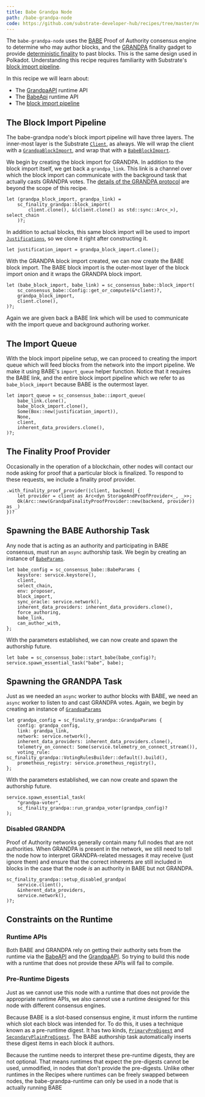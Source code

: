 ```yaml
---
title: Babe Grandpa Node
path: /babe-grandpa-node
code: https://github.com/substrate-developer-hub/recipes/tree/master/nodes/babe-grandpa-node
---
```


The `babe-grandpa-node` uses the [BABE](https://crates.parity.io/sc_consensus_babe/index.html) Proof
of Authority consensus engine to determine who may author blocks, and the
[GRANDPA](https://substrate.dev/rustdocs/v2.0.0-rc2/sc_finality_grandpa/index.html) finality gadget to provide
[deterministic finality](https://substrate.dev/docs/en/knowledgebase/advanced/consensus#finality) to past blocks.
This is the same design used in Polkadot. Understanding this recipe requires familiarity with
Substrate's [block import pipeline](https://substrate.dev/docs/en/knowledgebase/advanced/block-import).

In this recipe we will learn about:

-   The [GrandpaAPI](https://substrate.dev/rustdocs/v2.0.0-rc2/sp_finality_grandpa/trait.GrandpaApi.html) runtime API
-   The [BabeApi](https://substrate.dev/rustdocs/v2.0.0-rc2/sc_consensus_babe/trait.BabeApi.html) runtime API
-   The [block import pipeline](https://substrate.dev/docs/en/knowledgebase/advanced/block-import)

## The Block Import Pipeline

The babe-grandpa node's block import pipeline will have three layers. The inner-most layer is the
Substrate [`Client`](https://crates.parity.io/sc_service/client/struct.Client.html), as always. We
will wrap the client with a
[`GrandpaBlockImport`](https://crates.parity.io/sc_finality_grandpa/struct.GrandpaBlockImport.html),
and wrap that with a
[`BabeBlockImport`](https://crates.parity.io/sc_consensus_babe/struct.BabeBlockImport.html).

We begin by creating the block import for GRANDPA. In addition to the block import itself, we get
back a `grandpa_link`. This link is a channel over which the block import can communicate with the
background task that actually casts GRANDPA votes. The
[details of the GRANDPA protocol](https://research.web3.foundation/en/latest/polkadot/GRANDPA.html)
are beyond the scope of this recipe.

```rust, ignore
let (grandpa_block_import, grandpa_link) =
	sc_finality_grandpa::block_import(
		client.clone(), &(client.clone() as std::sync::Arc<_>), select_chain
	)?;
```

In addition to actual blocks, this same block import will be used to import
[`Justifications`](https://crates.parity.io/sp_runtime/type.Justification.html), so we clone it
right after constructing it.

```rust, ignore
let justification_import = grandpa_block_import.clone();
```

With the GRANDPA block import created, we can now create the BABE block import. The BABE block
import is the outer-most layer of the block import onion and it wraps the GRANDPA block import.

```rust, ignore
let (babe_block_import, babe_link) = sc_consensus_babe::block_import(
	sc_consensus_babe::Config::get_or_compute(&*client)?,
	grandpa_block_import,
	client.clone(),
)?;
```

Again we are given back a BABE link which will be used to communicate with the import queue and
background authoring worker.

## The Import Queue

With the block import pipeline setup, we can proceed to creating the import queue which will feed
blocks from the network into the import pipeline. We make it using BABE's `import_queue` helper
function. Notice that it requires the BABE link, and the entire block import pipeline which we refer
to as `babe_block_import` because BABE is the outermost layer.

```rust, ignore
let import_queue = sc_consensus_babe::import_queue(
	babe_link.clone(),
	babe_block_import.clone(),
	Some(Box::new(justification_import)),
	None,
	client,
	inherent_data_providers.clone(),
)?;
```

## The Finality Proof Provider

Occasionally in the operation of a blockchain, other nodes will contact our node asking for proof
that a particular block is finalized. To respond to these requests, we include a finality proof
provider.

```rust, ignore
.with_finality_proof_provider(|client, backend| {
	let provider = client as Arc<dyn StorageAndProofProvider<_, _>>;
	Ok(Arc::new(GrandpaFinalityProofProvider::new(backend, provider)) as _)
})?
```

## Spawning the BABE Authorship Task

Any node that is acting as an authority and participating in BABE consensus, must run an `async`
authorship task. We begin by creating an instance of
[`BabeParams`](https://crates.parity.io/sc_consensus_babe/struct.BabeParams.html).

```rust, ignore
let babe_config = sc_consensus_babe::BabeParams {
	keystore: service.keystore(),
	client,
	select_chain,
	env: proposer,
	block_import,
	sync_oracle: service.network(),
	inherent_data_providers: inherent_data_providers.clone(),
	force_authoring,
	babe_link,
	can_author_with,
};
```

With the parameters established, we can now create and spawn the authorship future.

```rust, ignore
let babe = sc_consensus_babe::start_babe(babe_config)?;
service.spawn_essential_task("babe", babe);
```

## Spawning the GRANDPA Task

Just as we needed an `async` worker to author blocks with BABE, we need an `async` worker to listen
to and cast GRANDPA votes. Again, we begin by creating an instance of
[`GrandpaParams`](https://crates.parity.io/sc_finality_grandpa/struct.GrandpaParams.html)

```rust, ignore
let grandpa_config = sc_finality_grandpa::GrandpaParams {
	config: grandpa_config,
	link: grandpa_link,
	network: service.network(),
	inherent_data_providers: inherent_data_providers.clone(),
	telemetry_on_connect: Some(service.telemetry_on_connect_stream()),
	voting_rule: sc_finality_grandpa::VotingRulesBuilder::default().build(),
	prometheus_registry: service.prometheus_registry(),
};
```

With the parameters established, we can now create and spawn the authorship future.

```rust, ignore
service.spawn_essential_task(
	"grandpa-voter",
	sc_finality_grandpa::run_grandpa_voter(grandpa_config)?
);
```

### Disabled GRANDPA

Proof of Authority networks generally contain many full nodes that are not authorities. When GRANDPA
is present in the network, we still need to tell the node how to interpret GRANDPA-related messages
it may receive (just ignore them) and ensure that the correct inherents are still included in blocks
in the case that the node _is_ an authority in BABE but not GRANDPA.

```rust, ignore
sc_finality_grandpa::setup_disabled_grandpa(
	service.client(),
	&inherent_data_providers,
	service.network(),
)?;
```

## Constraints on the Runtime

### Runtime APIs

Both BABE and GRANDPA rely on getting their authority sets from the runtime via the
[BabeAPI](https://crates.parity.io/sc_consensus_babe/trait.BabeApi.html) and the
[GrandpaAPI](https://crates.parity.io/sp_finality_grandpa/trait.GrandpaApi.html). So trying to build
this node with a runtime that does not provide these APIs will fail to compile.

### Pre-Runtime Digests

Just as we cannot use this node with a runtime that does not provide the appropriate runtime APIs,
we also cannot use a runtime designed for this node with different consensus engines.

Because BABE is a slot-based consensus engine, it must inform the runtime which slot each block was
intended for. To do this, it uses a technique known as a pre-runtime digest. It has two kinds,
[`PrimaryPreDigest`](https://crates.parity.io/sc_consensus_babe/struct.PrimaryPreDigest.html) and
[`SecondaryPlainPreDigest`](https://crates.parity.io/sc_consensus_babe/struct.SecondaryPlainPreDigest.html).
The BABE authorship task automatically inserts these digest items in each block it authors.

Because the runtime needs to interpret these pre-runtime digests, they are not optional. That means
runtimes that expect the pre-digests cannot be used, unmodified, in nodes that don't provide the
pre-digests. Unlike other runtimes in the Recipes where runtimes can be freely swapped between
nodes, the babe-grandpa-runtime can only be used in a node that is actually running BABE
